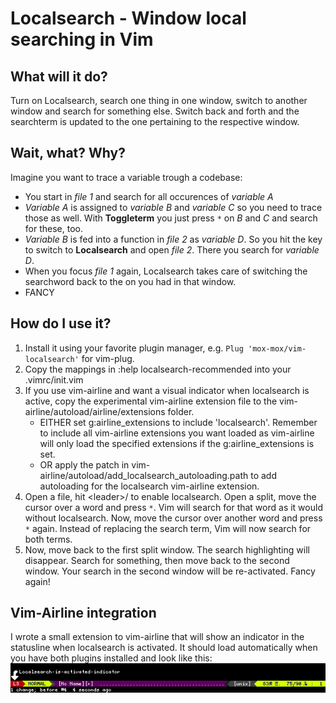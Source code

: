 Localsearch - Window local searching in Vim
===========================================

What will it do?
----------------
Turn on Localsearch, search one thing in one window, switch to another window
and search for something else. Switch back and forth and the searchterm is
updated to the one pertaining to the respective window.


Wait, what? Why?
----------------
Imagine you want to trace a variable trough a codebase:
 * You start in *file 1* and search for all occurences of *variable A*
 * *Variable A* is assigned to *variable B* and *variable C* so you need to
   trace those as well. With **Toggleterm** you just press ` * ` on *B* and *C*
   and search for these, too.
 * *Variable B* is fed into a function in *file 2* as *variable D*. So you hit
   the key to switch to **Localsearch** and open *file 2*. There you search for
   *variable D*.
 * When you focus *file 1* again, Localsearch takes care of switching the
   searchword back to the on you had in that window.
 * FANCY


How do I use it?
----------------
1. Install it using your favorite plugin manager, e.g. `Plug 'mox-mox/vim-localsearch'` for vim-plug.
2. Copy the mappings in :help localsearch-recommended into your .vimrc/init.vim
3. If you use vim-airline and want a visual indicator when localsearch is
   active, copy the experimental vim-airline extension file to the
   vim-airline/autoload/airline/extensions folder.
	* EITHER set g:airline_extensions to include 'localsearch'. Remember to
	  include all vim-airline extensions you want loaded as vim-airline will
	  only load the specified extensions if the g:airline_extensions is set.
	* OR apply the patch in
	  vim-airline/autoload/add_localsearch_autoloading.path to add autoloading
	  for the localsearch vim-airline extension.
4. Open a file, hit \<leader\>/ to enable localsearch. Open a split, move the
   cursor over a word and press ` * `. Vim will search for that word as it would
   without localsearch. Now, move the cursor over another word and press ` * ` again.
   Instead of replacing the search term, Vim will now search for both terms.
5. Now, move back to the first split window. The search highlighting will
   disappear. Search for something, then move back to the second window. Your
   search in the second window will be re-activated. Fancy again!


Vim-Airline integration
-----------------------
I wrote a small extension to vim-airline that will show an indicator in the statusline when localsearch is activated. It should load automatically when you have both plugins installed and look like this:
![image](https://raw.githubusercontent.com/mox-mox/vim-localsearch/master/vim-airline-localsearch-indicator.png)
